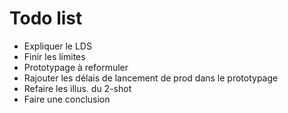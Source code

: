 Todo list
=========

* Expliquer le LDS
* Finir les limites
* Prototypage à reformuler
* Rajouter les délais de lancement de prod dans le prototypage
* Refaire les illus. du 2-shot
* Faire une conclusion

